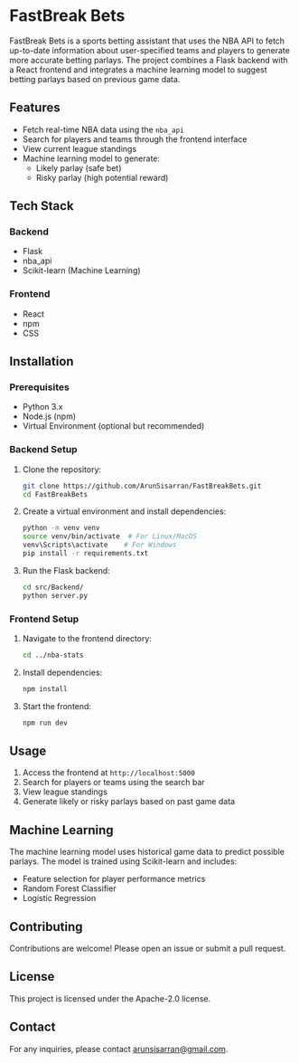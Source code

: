 # FastBreak Bets

FastBreak Bets is a sports betting assistant that uses the NBA API to fetch up-to-date information about user-specified teams and players to generate more accurate betting parlays. The project combines a Flask backend with a React frontend and integrates a machine learning model to suggest betting parlays based on previous game data.

## Features

- Fetch real-time NBA data using the `nba_api`
- Search for players and teams through the frontend interface
- View current league standings
- Machine learning model to generate:
  - Likely parlay (safe bet)
  - Risky parlay (high potential reward)

## Tech Stack

### Backend

- Flask
- nba\_api
- Scikit-learn (Machine Learning)

### Frontend

- React
- npm
- CSS

## Installation

### Prerequisites

- Python 3.x
- Node.js (npm)
- Virtual Environment (optional but recommended)

### Backend Setup

1. Clone the repository:
   ```bash
   git clone https://github.com/ArunSisarran/FastBreakBets.git
   cd FastBreakBets
   ```
2. Create a virtual environment and install dependencies:
   ```bash
   python -m venv venv
   source venv/bin/activate  # For Linux/MacOS
   venv\Scripts\activate    # For Windows
   pip install -r requirements.txt
   ```
3. Run the Flask backend:
   ```bash
   cd src/Backend/
   python server.py
   ```

### Frontend Setup

1. Navigate to the frontend directory:
   ```bash
   cd ../nba-stats
   ```
2. Install dependencies:
   ```bash
   npm install
   ```
3. Start the frontend:
   ```bash
   npm run dev
   ```

## Usage

1. Access the frontend at `http://localhost:5000`
2. Search for players or teams using the search bar
3. View league standings
4. Generate likely or risky parlays based on past game data

## Machine Learning

The machine learning model uses historical game data to predict possible parlays. The model is trained using Scikit-learn and includes:

- Feature selection for player performance metrics
- Random Forest Classifier
- Logistic Regression

## Contributing

Contributions are welcome! Please open an issue or submit a pull request.

## License

This project is licensed under the Apache-2.0 license.

## Contact

For any inquiries, please contact arunsisarran@gmail.com.

 
